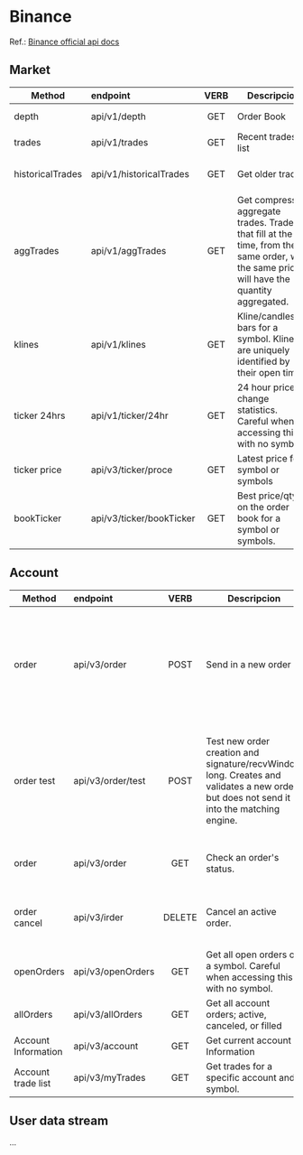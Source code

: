 # Binance

Ref.: [Binance official api docs](https://github.com/binance-exchange/binance-official-api-docs/blob/master/rest-api.md)

## Market

| Method       | endpoint      | VERB  | Descripcion | Params. |
| ------------ |:------------- | :---: | ----------- | ------- |
| depth        | api/v1/depth  | GET   | Order Book  | symbol, limit |
| trades       | api/v1/trades | GET   | Recent trades list | symbol, limit |
| historicalTrades | api/v1/historicalTrades | GET | Get older trades | symbol, limit, fromid |
| aggTrades    | api/v1/aggTrades | GET | Get compressed, aggregate trades. Trades that fill at the time, from the same order, with the same price will have the quantity aggregated. | symbol, fromid, startTime, endTime, limit |
| klines       | api/v1/klines | GET   | Kline/candlestick bars for a symbol. Klines are uniquely identified by their open time. | symbol, interval, limit, startTime, endTime |
| ticker 24hrs     | api/v1/ticker/24hr | GET | 24 hour price change statistics. Careful when accessing this with no symbol. | symbol |
| ticker price     | api/v3/ticker/proce | GET | Latest price for a symbol or symbols | symbol |
| bookTicker       | api/v3/ticker/bookTicker | GET | Best price/qty on the order book for a symbol or symbols. | symbol |

## Account

| Method       | endpoint      | VERB  | Descripcion | Params. |
| ------------ |:------------- | :---: | ----------- | ------- |
| order        | api/v3/order  | POST  | Send in a new order | symbol side, type, timeInForce, quantity, price, newClientOrderId, stopPrice, icebergQty, newOrderRespType, recWindow, timestramp * ver adicionales|
| order test   | api/v3/order/test | POST | Test new order creation and signature/recvWindow long. Creates and validates a new order but does not send it into the matching engine. | symbol side, type, timeInForce, quantity, price, newClientOrderId, stopPrice, icebergQty, newOrderRespType, recWindow, timestramp * ver adicionales|
| order        | api/v3/order  | GET    | Check an order's status. | symbol, orderId, origClientOrderId, recWindow, timestamp |
| order cancel | api/v3/irder  | DELETE | Cancel an active order. | symbol, orderId, origClientOrderId, newClientOrderId, recWindow, timestamp |
| openOrders   | api/v3/openOrders | GET | Get all open orders on a symbol. Careful when accessing this with no symbol. | symbo, recWindow, timestamp |
| allOrders    | api/v3/allOrders | GET | Get all account orders; active, canceled, or filled | symbol, orderId, limit, recWindow, timestamp |
| Account Information | api/v3/account | GET | Get current account Information | recWindow, timestamp |
| Account trade list | api/v3/myTrades | GET | Get trades for a specific account and symbol. | symbol, limit, fromId, recWindow, timestamp |

## User data stream

...
